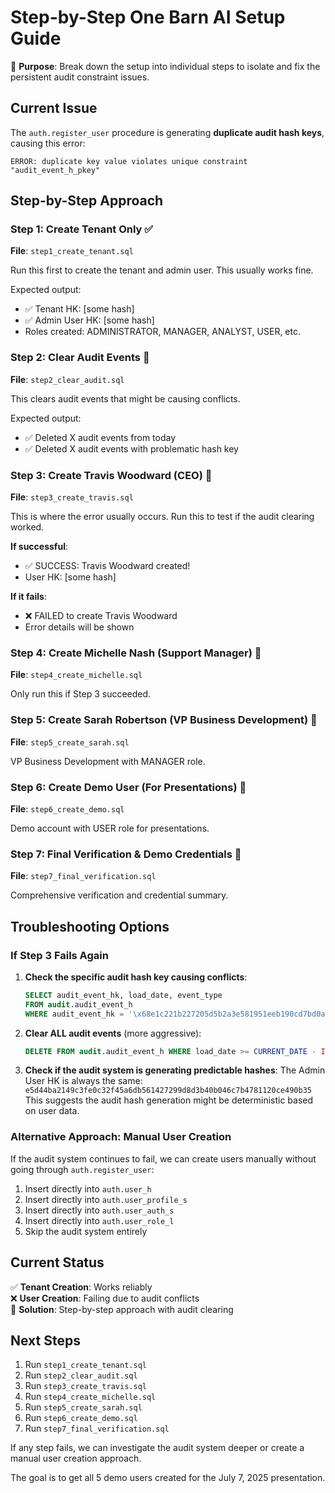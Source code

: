 # Step-by-Step One Barn AI Setup Guide

🎯 **Purpose**: Break down the setup into individual steps to isolate and fix the persistent audit constraint issues.

## Current Issue
The `auth.register_user` procedure is generating **duplicate audit hash keys**, causing this error:
```
ERROR: duplicate key value violates unique constraint "audit_event_h_pkey"
```

## Step-by-Step Approach

### Step 1: Create Tenant Only ✅
**File**: `step1_create_tenant.sql`

Run this first to create the tenant and admin user. This usually works fine.

Expected output:
- ✅ Tenant HK: [some hash]
- ✅ Admin User HK: [some hash] 
- Roles created: ADMINISTRATOR, MANAGER, ANALYST, USER, etc.

### Step 2: Clear Audit Events 🧹
**File**: `step2_clear_audit.sql`

This clears audit events that might be causing conflicts.

Expected output:
- ✅ Deleted X audit events from today
- ✅ Deleted X audit events with problematic hash key

### Step 3: Create Travis Woodward (CEO) 👤
**File**: `step3_create_travis.sql`

This is where the error usually occurs. Run this to test if the audit clearing worked.

**If successful**:
- ✅ SUCCESS: Travis Woodward created!
- User HK: [some hash]

**If it fails**:
- ❌ FAILED to create Travis Woodward
- Error details will be shown

### Step 4: Create Michelle Nash (Support Manager) 👤
**File**: `step4_create_michelle.sql`

Only run this if Step 3 succeeded.

### Step 5: Create Sarah Robertson (VP Business Development) 👤
**File**: `step5_create_sarah.sql`

VP Business Development with MANAGER role.

### Step 6: Create Demo User (For Presentations) 👤
**File**: `step6_create_demo.sql`

Demo account with USER role for presentations.

### Step 7: Final Verification & Demo Credentials 🎉
**File**: `step7_final_verification.sql`

Comprehensive verification and credential summary.

## Troubleshooting Options

### If Step 3 Fails Again

1. **Check the specific audit hash key causing conflicts**:
   ```sql
   SELECT audit_event_hk, load_date, event_type 
   FROM audit.audit_event_h 
   WHERE audit_event_hk = '\x68e1c221b227205d5b2a3e581951eeb190cd7bd0a4bedf6817f335ae4f5eebc0';
   ```

2. **Clear ALL audit events** (more aggressive):
   ```sql
   DELETE FROM audit.audit_event_h WHERE load_date >= CURRENT_DATE - INTERVAL '7 days';
   ```

3. **Check if the audit system is generating predictable hashes**:
   The Admin User HK is always the same: `e5d44ba2149c3fe0c32f45a6db561427299d8d3b40b046c7b4781120ce490b35`
   This suggests the audit hash generation might be deterministic based on user data.

### Alternative Approach: Manual User Creation

If the audit system continues to fail, we can create users manually without going through `auth.register_user`:

1. Insert directly into `auth.user_h`
2. Insert directly into `auth.user_profile_s` 
3. Insert directly into `auth.user_auth_s`
4. Insert directly into `auth.user_role_l`
5. Skip the audit system entirely

## Current Status

✅ **Tenant Creation**: Works reliably  
❌ **User Creation**: Failing due to audit conflicts  
🔧 **Solution**: Step-by-step approach with audit clearing

## Next Steps

1. Run `step1_create_tenant.sql` 
2. Run `step2_clear_audit.sql`
3. Run `step3_create_travis.sql`
4. Run `step4_create_michelle.sql`
5. Run `step5_create_sarah.sql`
6. Run `step6_create_demo.sql`
7. Run `step7_final_verification.sql`

If any step fails, we can investigate the audit system deeper or create a manual user creation approach.

The goal is to get all 5 demo users created for the July 7, 2025 presentation. 